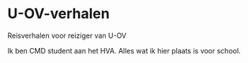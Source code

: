 # U-OV-verhalen
Reisverhalen voor reiziger van U-OV

Ik ben CMD student aan het HVA. Alles wat ik hier plaats is voor school.
